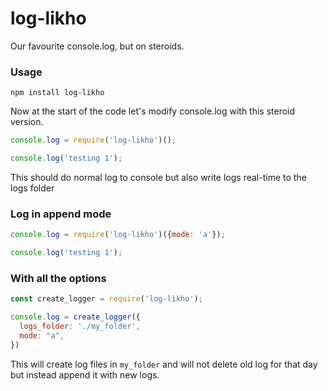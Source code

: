 # log-likho
Our favourite console.log, but on steroids.


### Usage
```
npm install log-likho
```

Now at the start of the code let's modify console.log with this steroid version.

```js
console.log = require('log-likho')();

console.log('testing 1');
```

This should do normal log to console but also write logs real-time to the logs folder

### Log in append mode

```js
console.log = require('log-likho')({mode: 'a'});

console.log('testing 1');
```


### With all the options

```js
const create_logger = require('log-likho');

console.log = create_logger({
  logs_folder: './my_folder',
  mode: "a",
})

```

This will create log files in `my_folder` and will not delete old log for that day but instead append it with new logs.

